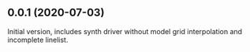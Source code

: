 ## 0.0.1 (2020-07-03)

Initial version, includes synth driver without model grid interpolation and incomplete linelist.

